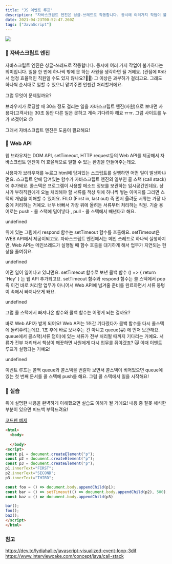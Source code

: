 ```yaml
---
title: "JS 이벤트 루프"
description: "자바스크립트 엔진은 싱글-쓰레드로 작동합니다. 동시에 여러가지 작업이 불가하다는 의미입니다. 일을 한번에 하나씩 밖에 못하는 직원을 생각하면 될거에요. 그 이상 주면 과부화가 걸리고요. 그래도 하나 처리하고 다음 거 처리하면서 순서대로 일할 수 있으니 맡겨주면 언젠간 "
date: 2021-04-23T00:52:47.260Z
tags: ["JavaScript"]
---
```

![](/images/6cf8fe35-574d-4ef8-bcfc-485248b39c16-image.png)

### 🧿 자바스크립트 엔진
자바스크립트 엔진은 싱글-쓰레드로 작동합니다. 동시에 여러 가지 작업이 불가하다는 의미입니다. 일을 한 번에 하나씩 밖에 못 하는 사원을 생각하면 될 거에요. (관점에 따라서 엄청 효율적인 직원일 수도 있지 않나요?🐱‍👤) 그 이상은 과부하가 걸리고요. 그래도 하나씩 순서대로 일할 수 있으니 맡겨주면 언젠간 처리할거에요. 

그럼 무엇이 문제일까요?

브라우저가 로딩할 때 30초 정도 걸리는 일을 자바스크립트 엔진(사원)으로 보내면 사용자(고객사)는 30초 동안 다른 일은 못하고 계속 기다려야 해요 ㅠㅠ. 그럼 사이트를 누가 쓰겠어요 😒

그래서 자바스크립트 엔진은 도움이 필요해요!

### 🎉 Web API
웹 브라우저는 DOM API, setTimeout, HTTP request등의 Web API를 제공해서 자바스크립트 엔진이 더 효율적으로 일할 수 있는 환경을 만들어주는데요.

사용자가 브라우저를 누르고 html에 담겨있는 스크립트를 실행하면 어떤 일이 발생하냐면요. 스크립트 안에 담겨있는 함수가 자바스크립트 엔진의 일부인 콜 스택 (call stack)에 추가돼요. 콜스택은 프로그램이 사용할 메소드 정보를 보관하는 임시공간인데요. 상사가 부하직원에게 오늘 처리해야 할 서류를 책상 위에 하나씩 쌓는 이미지를 그리면 스택의 개념을 이해할 수 있어요. FILO (First in, last out) 즉 먼저 올려둔 서류는 가장 나중에 처리하는 거예요. 너무 바빠서 가장 위에 올려둔 서류부터 처리하는 직원. 기술 용어로는 push - 콜 스택에 밀어넣다 , pull - 콜 스택에서 빼낸다고 해요.

undefined

위에 있는 그림에서 respond 함수는 setTimeout 함수를 호출해요. setTimeout은 WEB API에서 제공이되고요. 자바스크립트 엔진에서는 메인 쓰레드로 하나씩 실행하지만, Web API는 메인쓰레드가 실행될 때 함수 호출을 대기하게 해서 업무가 지연되는 현상을 줄여줘요.

undefined

어떤 일이 일어나고 있냐면요. 
setTimeout 함수로 보낸 콜백 함수 () => { return 'Hey' } 는 웹 API 추가되고요. setTimeout 함수와 respond 함수는 콜 스택에서 pop 즉 이건 바로 처리할 업무가 아니어서 Web API에 넘겨줄 준비를 완료하면서 서류 뭉텅이 속에서 빠져나오게 돼요.

undefined

그럼 콜 스택에서 빠져나온 함수와 콜백 함수는 어떻게 되는 걸까요?

바로 Web API가 받게 되어요! Web API는 1초간 기다렸다가 콤백 함수를 다시 콜스택에 돌려주려는데요. 1초 후에 바로 보내주는 건 아니고 queue(큐) 에 먼저 보관해요. queue에서 콜스택(서류 덤이)에 있는 서류가 전부 처리될 때까지 기다리는 거예요. 서류가 전부 처리돼서 책상이 깨끗하면 사원에게 다시 업무를 줘야겠죠? 🙀  이때 이벤트 루프가 실행되는 거예요!

undefined

이벤트 루프는 콜백 queue와 콜스택을 번갈아 보면서 콜스택이 비어있으면 queue에 있는 첫 번째 문서를 콜 스택에 push를 해요. 그럼 콜 스택에서 일을 시작해요!

### 🦾 실습
위에 설명한 내용을 완벽하게 이해했으면 실습도 이해가 될 거에요! 내용 중 잘못 해석한 부분이 있으면 피드백 부탁드려요!

[코드펜 예제](https://codepen.io/cskwork/pen/OJWrpPm)

```html
<html>
  <body>
    
  </body>
<script>
const p1 = document.createElement("p");
const p2 = document.createElement("p");
const p3 = document.createElement("p");
p1.innerText="FIRST";
p2.innerText="SECOND";
p3.innerText="THIRD";

const foo = () => document.body.appendChild(p1);
const bar = () => setTimeout(() => document.body.appendChild(p2), 500);
const baz = () => document.body.appendChild(p3)

bar();
foo();
baz();
</script>
</html>

```
### 참고
https://dev.to/lydiahallie/javascript-visualized-event-loop-3dif
https://www.interviewcake.com/concept/java/call-stack

